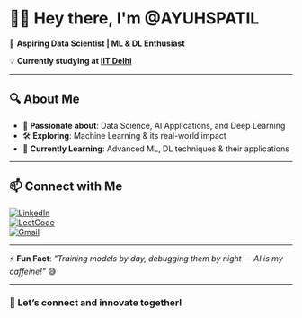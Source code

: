 # 👋🏻 Hey there, I'm **@AYUHSPATIL**  

🚀 **Aspiring Data Scientist | ML & DL Enthusiast**  

💡 **Currently studying at [IIT Delhi](https://home.iitd.ac.in/)**  

---

## 🔍 About Me  
- 👀 **Passionate about**: Data Science, AI Applications, and Deep Learning  
- 🛠 **Exploring**: Machine Learning & its real-world impact  
- 🌱 **Currently Learning**: Advanced ML, DL techniques & their applications  

---

## 📫 Connect with Me  

[![LinkedIn](https://img.shields.io/badge/-LinkedIn-0A66C2?style=for-the-badge&logo=linkedin&logoColor=white)](https://www.linkedin.com/in/ayush-patil45)  
[![LeetCode](https://img.shields.io/badge/-LeetCode-FFA116?style=for-the-badge&logo=leetcode&logoColor=white)](https://leetcode.com/your-profile/)  
[![Gmail](https://img.shields.io/badge/-Gmail-D14836?style=for-the-badge&logo=gmail&logoColor=white)](mailto:ayushpatil02022@gmail.com)  

---

⚡ **Fun Fact**: *"Training models by day, debugging them by night — AI is my caffeine!"* 😅  

---

### 🚀 Let’s connect and innovate together!  

